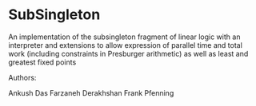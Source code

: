 # SubSingleton

An implementation of the subsingleton fragment of linear logic with an
interpreter and extensions to allow expression of parallel time and
total work (including constraints in Presburger arithmetic) as well as
least and greatest fixed points

Authors:

Ankush Das
Farzaneh Derakhshan
Frank Pfenning
